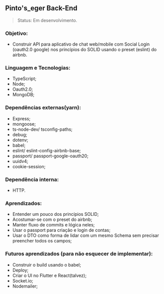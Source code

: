 ## Pinto's_eger Back-End
>Status: Em desenvolvimento.

### Objetivo:
- Construir API para aplicativo de chat web/mobile com Social Login (oauth2.0 google) nos princípios do SOLID usando o preset (eslint) do airbnb.

### Linguagem e Tecnologias:
- TypeScript;
- Node;
- Oauth2.0;
- MongoDB;

### Dependências externas(yarn):
- Express;
- mongoose;
- ts-node-dev/ tsconfig-paths;
- debug;
- dotenv;
- babel;
- eslint/ eslint-config-airbnb-base;
- passport/ passport-google-oauth20;
- uuidv4;
- cookie-session;

### Dependência interna:
- HTTP.

### Aprendizados:
- Entender um pouco dos princípios SOLID;
- Acostumar-se com o preset do airbnb;
- Manter fluxo de commits e lógica neles;
- Usar o passport para criação e login de contas;
- Usar o DTO como forma de lidar com um mesmo Schema sem precisar preencher todos os campos;

### Futuros aprendizados (para não esquecer de implementar):
- Construir o build usando o babel;
- Deploy;
- Criar o UI no Flutter e React(talvez);
- Socket.io;
- Nodemailer;
